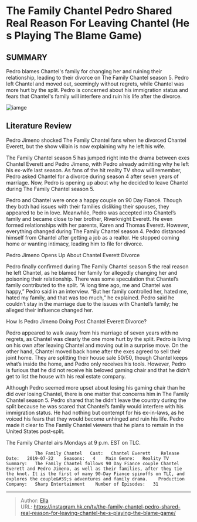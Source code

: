 # The Family Chantel Pedro Shared Real Reason For Leaving Chantel (He s Playing The Blame Game)


## SUMMARY 



  Pedro blames Chantel&#39;s family for changing her and ruining their relationship, leading to their divorce on The Family Chantel season 5.   Pedro left Chantel and moved out, seemingly without regrets, while Chantel was more hurt by the split.   Pedro is concerned about his immigration status and fears that Chantel&#39;s family will interfere and ruin his life after the divorce.  

![iamge](https://static1.srcdn.com/wordpress/wp-content/uploads/2023/11/embargo-until-monday-october-13-at-10_05-pm-the-family-chantel_-pedro-shared-real-reason-for-leaving-chantel-he-s-playing-the-blame-game.jpg)

## Literature Review
Pedro Jimeno shocked The Family Chantel fans when he divorced Chantel Everett, but the show villain is now explaining why he left his wife.




The Family Chantel season 5 has jumped right into the drama between exes Chantel Everett and Pedro Jimeno, with Pedro already admitting why he left his ex-wife last season. As fans of the hit reality TV show will remember, Pedro asked Chantel for a divorce during season 4 after seven years of marriage. Now, Pedro is opening up about why he decided to leave Chantel during The Family Chantel season 5.




Pedro and Chantel were once a happy couple on 90 Day Fiancé. Though they both had issues with their families disliking their spouses, they appeared to be in love. Meanwhile, Pedro was accepted into Chantel’s family and became close to her brother, Riverknight Everett. He even formed relationships with her parents, Karen and Thomas Everett. However, everything changed during The Family Chantel season 4. Pedro distanced himself from Chantel after getting a job as a realtor. He stopped coming home or wanting intimacy, leading him to file for divorce.


 Pedro Jimeno Opens Up About Chantel Everett Divorce 

 

Pedro finally confirmed during The Family Chantel season 5 the real reason he left Chantel, as he blamed her family for allegedly changing her and poisoning their relationship. There was some speculation that Chantel’s family contributed to the split. “A long time ago, me and Chantel was happy,” Pedro said in an interview. “But her family controlled her, hated me, hated my family, and that was too much,” he explained. Pedro said he couldn’t stay in the marriage due to the issues with Chantel’s family; he alleged their influence changed her. 






 How Is Pedro Jimeno Doing Post Chantel Everett Divorce? 
          

Pedro appeared to walk away from his marriage of seven years with no regrets, as Chantel was clearly the one more hurt by the split. Pedro is living on his own after leaving Chantel and moving out in a surprise move. On the other hand, Chantel moved back home after the exes agreed to sell their joint home. They are splitting their house sale 50/50, though Chantel keeps what’s inside the home, and Pedro only receives his tools. However, Pedro is furious that he did not receive his beloved gaming chair and that he didn’t get to list the house with his real estate company.

Although Pedro seemed more upset about losing his gaming chair than he did over losing Chantel, there is one matter that concerns him in The Family Chantel season 5. Pedro shared that he didn’t leave the country during the split because he was scared that Chantel’s family would interfere with his immigration status. He had nothing but contempt for his ex-in-laws, as he voiced his fears that they would become unhinged and ruin his life. Pedro made it clear to The Family Chantel viewers that he plans to remain in the United States post-split.






The Family Chantel airs Mondays at 9 p.m. EST on TLC.




               The Family Chantel   Cast:   Chantel Everett    Release Date:   2019-07-22    Seasons:   4    Main Genre:   Reality TV    Summary:   The Family Chantel follows 90 Day Fiance couple Chantel Everett and Pedro Jimeno, as well as their families, after they tie the knot. It is the first of many 90-Day Fiance spinoffs on TLC, and explores the couple&#39;s adventures and family drama.    Production Company:   Sharp Entertainment    Number of Episodes:   31      

---

> Author: [Ella](https://instagram.hk.cn/)  
> URL: https://instagram.hk.cn/tv/the-family-chantel-pedro-shared-real-reason-for-leaving-chantel-he-s-playing-the-blame-game/  

